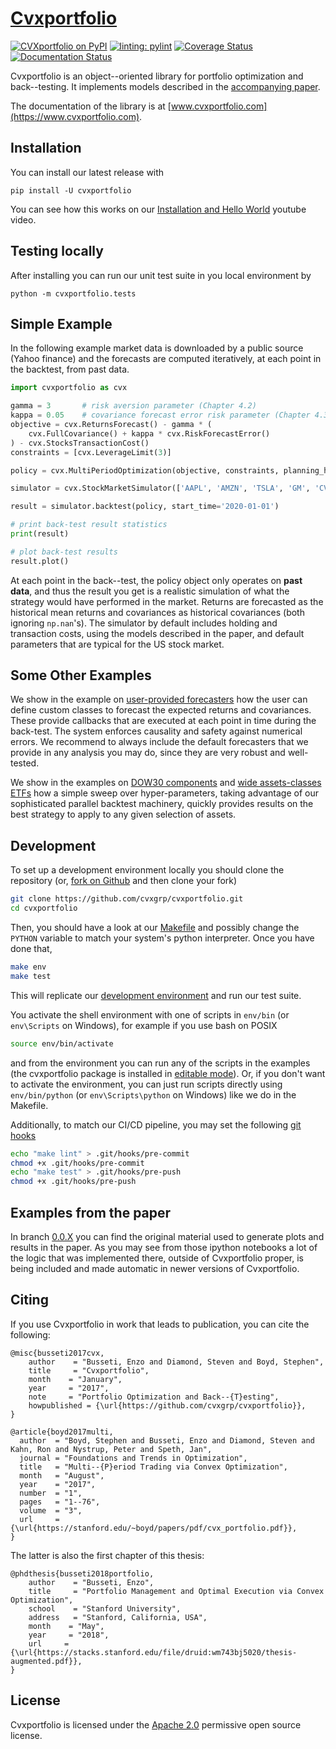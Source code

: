 # [Cvxportfolio](https://www.cvxportfolio.com)

[![CVXportfolio on PyPI](https://img.shields.io/pypi/v/cvxportfolio.svg)](https://pypi.org/project/cvxportfolio/)
[![linting: pylint](https://img.shields.io/badge/linting-pylint-yellowgreen)](https://github.com/pylint-dev/pylint)
[![Coverage Status](https://coveralls.io/repos/github/cvxgrp/cvxportfolio/badge.svg?branch=master)](https://coveralls.io/github/cvxgrp/cvxportfolio?branch=master)
[![Documentation Status](https://readthedocs.org/projects/cvxportfolio/badge/?version=latest)](https://cvxportfolio.readthedocs.io/en/latest/?badge=latest)



Cvxportfolio is an object--oriented library for portfolio optimization and back--testing. It implements models described in the
[accompanying paper](https://web.stanford.edu/~boyd/papers/pdf/cvx_portfolio.pdf).

The documentation of the library is at [www.cvxportfolio.com](https://www.cvxportfolio.com).

Installation
------------
You can install our latest release with

```
pip install -U cvxportfolio
```
You can see how this works on our [Installation and Hello World](https://youtu.be/1ThOKEu371M) youtube video.

Testing locally
---------------
After installing you can run our unit test suite in you local environment by

```
python -m cvxportfolio.tests
```


Simple Example
----------------
In the following example market data is downloaded by a public source
(Yahoo finance) and the forecasts are computed iteratively, 
at each point in the backtest, from past data. 


```python
import cvxportfolio as cvx

gamma = 3       # risk aversion parameter (Chapter 4.2)
kappa = 0.05    # covariance forecast error risk parameter (Chapter 4.3)
objective = cvx.ReturnsForecast() - gamma * (
	cvx.FullCovariance() + kappa * cvx.RiskForecastError()
) - cvx.StocksTransactionCost()
constraints = [cvx.LeverageLimit(3)]

policy = cvx.MultiPeriodOptimization(objective, constraints, planning_horizon=2)

simulator = cvx.StockMarketSimulator(['AAPL', 'AMZN', 'TSLA', 'GM', 'CVX', 'NKE'])

result = simulator.backtest(policy, start_time='2020-01-01')

# print back-test result statistics
print(result)

# plot back-test results
result.plot()
```

At each point in the back--test,
the policy object only operates on **past data**, and thus the result you 
get is a realistic simulation of what the strategy would have performed in 
the market.
Returns are forecasted as the historical mean returns 
and covariances as historical covariances (both ignoring `np.nan`'s).
The simulator by default includes holding and transaction costs, using the
models described in the paper, and default parameters that are typical for the
US stock market.



Some Other Examples
-------------------
We show in the example on [user-provided forecasters](https://github.com/cvxgrp/cvxportfolio/blob/master/examples/user_provided_forecasters.py) 
how the user can define custom classes to forecast
the expected returns and covariances. These provide callbacks that are
executed at each point in time during the back-test. The system enforces 
causality and safety against numerical errors. 
We recommend to always include 
the default forecasters that we provide in any analysis you may do, 
since they are very robust and well-tested. 

We show in the examples on [DOW30 components](https://github.com/cvxgrp/cvxportfolio/blob/master/examples/dow30_example.py) 
and [wide assets-classes ETFs](https://github.com/cvxgrp/cvxportfolio/blob/master/examples/etfs_example.py) how a
simple sweep over hyper-parameters, taking advantage of our sophisticated parallel backtest machinery, 
quickly provides results on the best strategy to apply to any given selection of assets.


Development
-----------
To set up a development environment locally you should clone
the repository (or,
[fork on Github](https://docs.github.com/en/get-started/quickstart/fork-a-repo)
and then clone your fork)

```bash
git clone https://github.com/cvxgrp/cvxportfolio.git
cd cvxportfolio
```

Then, you should have a look at our
[Makefile](https://www.gnu.org/software/make/manual/make.html#Introduction)
and possibly change the `PYTHON` variable to match your system's python
interpreter. Once you have done that,

```bash
make env
make test
```

This will replicate our [development environment](https://docs.python.org/3/library/venv.html)
and run our test suite.

You activate the shell environment with one of scripts in `env/bin`
(or `env\Scripts` on Windows), for example if you use bash on POSIX

```bash
source env/bin/activate
```
and from the environment you can run any of the scripts in the examples
(the cvxportfolio package is installed in
[editable mode](https://setuptools.pypa.io/en/latest/userguide/development_mode.html)).
Or, if you don't want to activate the environment, you can just run scripts
directly using `env/bin/python` (or `env\Scripts\python` on Windows)
like we do in the Makefile.

Additionally, to match our CI/CD pipeline, you may set the following
[git hooks](https://git-scm.com/docs/githooks)

```bash
echo "make lint" > .git/hooks/pre-commit
chmod +x .git/hooks/pre-commit
echo "make test" > .git/hooks/pre-push
chmod +x .git/hooks/pre-push
```

Examples from the paper
-----------------------
In branch [0.0.X](https://github.com/cvxgrp/cvxportfolio/tree/0.0.X) you can find the original material used to generate plots
and results in the paper. As you may see from those
ipython notebooks a lot of the logic that was implemented there, outside of Cvxportfolio proper, is being included and made automatic
in newer versions of Cvxportfolio. 


Citing
------------

If you use Cvxportfolio in work that leads to publication, you can cite the following:

```
@misc{busseti2017cvx,
    author    = "Busseti, Enzo and Diamond, Steven and Boyd, Stephen",
    title     = "Cvxportfolio",
    month    = "January",
    year     = "2017",
    note     = "Portfolio Optimization and Back--{T}esting",
    howpublished = {\url{https://github.com/cvxgrp/cvxportfolio}},
}

@article{boyd2017multi,
  author  = "Boyd, Stephen and Busseti, Enzo and Diamond, Steven and Kahn, Ron and Nystrup, Peter and Speth, Jan",
  journal = "Foundations and Trends in Optimization",
  title   = "Multi--{P}eriod Trading via Convex Optimization",
  month   = "August",
  year    = "2017",
  number  = "1",
  pages   = "1--76",
  volume  = "3",
  url     = {\url{https://stanford.edu/~boyd/papers/pdf/cvx_portfolio.pdf}},
}
```

The latter is also the first chapter of this thesis:

```
@phdthesis{busseti2018portfolio,
    author    = "Busseti, Enzo",
    title     = "Portfolio Management and Optimal Execution via Convex Optimization",
    school    = "Stanford University",
    address   = "Stanford, California, USA",
    month    = "May",
    year     = "2018",
    url     = {\url{https://stacks.stanford.edu/file/druid:wm743bj5020/thesis-augmented.pdf}},
}
```

License
------------

Cvxportfolio is licensed under the [Apache 2.0](http://www.apache.org/licenses/) permissive
open source license.


